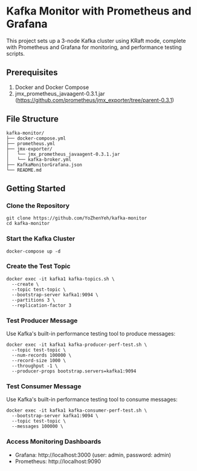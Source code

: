 # Kafka Monitor with Prometheus and Grafana
This project sets up a 3-node Kafka cluster using KRaft mode, complete with Prometheus and Grafana for monitoring, and performance testing scripts.

## Prerequisites
1. Docker and Docker Compose
2. jmx_prometheus_javaagent-0.3.1.jar (https://github.com/prometheus/jmx_exporter/tree/parent-0.3.1)

## File Structure
```
kafka-monitor/
├── docker-compose.yml
├── prometheus.yml
├── jmx-exporter/
│   └── jmx_prometheus_javaagent-0.3.1.jar
│   └── kafka-broker.yml
├── KafkaMonitorGrafana.json
└── README.md
```

## Getting Started

### Clone the Repository

```
git clone https://github.com/YoZhenYeh/kafka-monitor
cd kafka-monitor
```

### Start the Kafka Cluster

```
docker-compose up -d
```

### Create the Test Topic
```
docker exec -it kafka1 kafka-topics.sh \
  --create \
  --topic test-topic \
  --bootstrap-server kafka1:9094 \
  --partitions 3 \
  --replication-factor 3
```

### Test Producer Message 
Use Kafka's built-in performance testing tool to produce messages:

```
docker exec -it kafka1 kafka-producer-perf-test.sh \
  --topic test-topic \
  --num-records 100000 \
  --record-size 1000 \
  --throughput -1 \
  --producer-props bootstrap.servers=kafka1:9094
```

### Test Consumer Message
Use Kafka's built-in performance testing tool to consume messages:

```
docker exec -it kafka1 kafka-consumer-perf-test.sh \
  --bootstrap-server kafka1:9094 \
  --topic test-topic \
  --messages 100000 \
```

### Access Monitoring Dashboards
* Grafana: http://localhost:3000 (user: admin, password: admin)
* Prometheus: http://localhost:9090



